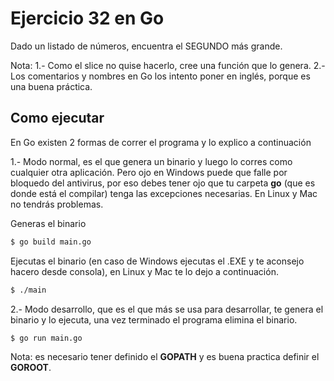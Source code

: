 # Ejercicio 32 en Go

Dado un listado de números, encuentra el SEGUNDO más grande.

Nota: 
1.- Como el slice no quise hacerlo, cree una función que lo genera.
2.- Los comentarios y nombres en Go los intento poner en inglés, porque es una buena práctica.

## Como ejecutar

En Go existen 2 formas de correr el programa y lo explico a continuación

1.- Modo normal, es el que genera un binario y luego lo corres como cualquier otra aplicación. Pero ojo en Windows puede que falle por bloquedo del antivirus, por eso debes tener ojo que tu carpeta **go** (que es donde está el compilar) tenga las excepciones necesarias. En Linux y Mac no tendrás problemas. 

Generas el binario
```bash
$ go build main.go
```

Ejecutas el binario (en caso de Windows ejecutas el .EXE y te aconsejo hacero desde consola), en Linux y Mac te lo dejo a continuación.
```bash 
$ ./main
```

2.- Modo desarrollo, que es el que más se usa para desarrollar, te genera el binario y lo ejecuta, una vez terminado el programa elimina el binario.

```bash 
$ go run main.go
```

Nota: es necesario tener definido el **GOPATH** y es buena practica definir el **GOROOT**.
